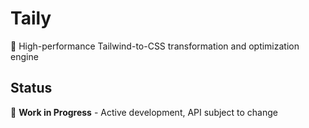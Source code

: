 # Taily

🚀 High-performance Tailwind-to-CSS transformation and optimization engine

## Status

🚧 **Work in Progress** - Active development, API subject to change
